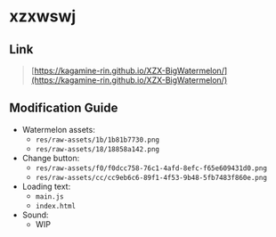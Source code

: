 # xzxwswj

## Link

> [https://kagamine-rin.github.io/XZX-BigWatermelon/](https://kagamine-rin.github.io/XZX-BigWatermelon/)

## Modification Guide

* Watermelon assets:
	* `res/raw-assets/1b/1b81b7730.png`
	* `res/raw-assets/18/18858a142.png`
* Change button:
	* `res/raw-assets/f0/f0dcc758-76c1-4afd-8efc-f65e609431d0.png`
	* `res/raw-assets/cc/cc9eb6c6-89f1-4f53-9b48-5fb7483f860e.png`
* Loading text:
	* `main.js`
	* `index.html`
* Sound:
	* WIP
